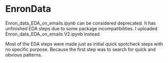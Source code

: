 # EnronData

Enron_data_EDA_on_emails.ipynb can be considered deprecated. It has unfinished EDA steps due to some package incompatibilities.
I uploaded Enron_data_EDA_on_emails V2.ipynb instead.

Most of the EDA steps were made just as initial quick spotcheck steps with no specific purpose. Because the first step was to search for quick and obvious patterns.
